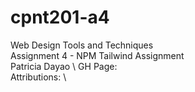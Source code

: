# cpnt201-a4
Web Design Tools and Techniques \
Assignment 4 - NPM Tailwind Assignment \
Patricia Dayao \ 
GH Page: \
Attributions: \
